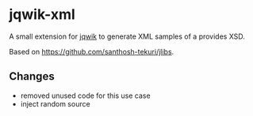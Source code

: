 # jqwik-xml

A small extension for [jqwik](jqwik.net/) to generate XML samples of a provides XSD.

Based on https://github.com/santhosh-tekuri/jlibs.

## Changes

- removed unused code for this use case
- inject random source
